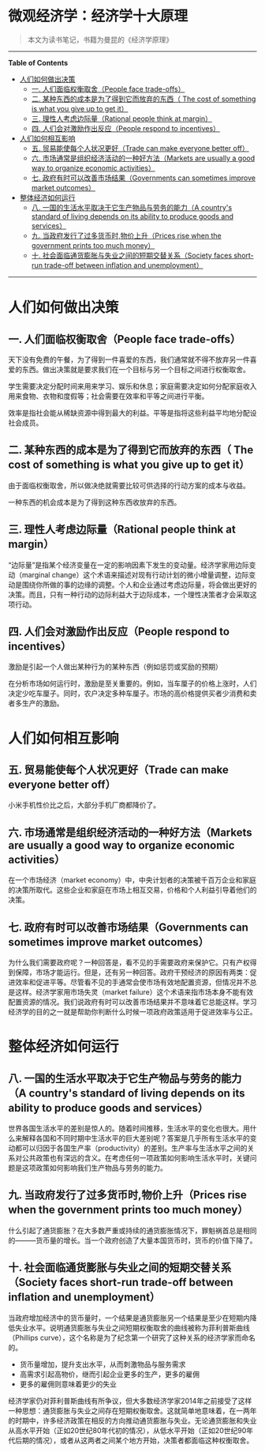 <h1> 微观经济学：经济学十大原理 </h1>

> 本文为读书笔记，书籍为曼昆的《经济学原理》

---

**Table of Contents**

- [人们如何做出决策](#人们如何做出决策)
  - [一. 人们面临权衡取舍（People face trade-offs）](#一-人们面临权衡取舍people-face-trade-offs)
  - [二. 某种东西的成本是为了得到它而放弃的东西（ The cost of something is what you give up to get it）](#二-某种东西的成本是为了得到它而放弃的东西-the-cost-of-something-is-what-you-give-up-to-get-it)
  - [三. 理性人考虑边际量（Rational people think at margin）](#三-理性人考虑边际量rational-people-think-at-margin)
  - [四. 人们会对激励作出反应（People respond to incentives）](#四-人们会对激励作出反应people-respond-to-incentives)
- [人们如何相互影响](#人们如何相互影响)
  - [五. 贸易能使每个人状况更好（Trade can make everyone better off）](#五-贸易能使每个人状况更好trade-can-make-everyone-better-off)
  - [六. 市场通常是组织经济活动的一种好方法（Markets are usually a good way to organize economic activities）](#六-市场通常是组织经济活动的一种好方法markets-are-usually-a-good-way-to-organize-economic-activities)
  - [七. 政府有时可以改善市场结果（Governments can sometimes improve market outcomes）](#七-政府有时可以改善市场结果governments-can-sometimes-improve-market-outcomes)
- [整体经济如何运行](#整体经济如何运行)
  - [八. 一国的生活水平取决于它生产物品与劳务的能力（A country's standard of living depends on its ability to produce goods and services）](#八-一国的生活水平取决于它生产物品与劳务的能力a-countrys-standard-of-living-depends-on-its-ability-to-produce-goods-and-services)
  - [九. 当政府发行了过多货币时,物价上升（Prices rise when the government prints too much money）](#九-当政府发行了过多货币时物价上升prices-rise-when-the-government-prints-too-much-money)
  - [十. 社会面临通货膨胀与失业之间的短期交替关系（Society faces short-run trade-off between inflation and unemployment）](#十-社会面临通货膨胀与失业之间的短期交替关系society-faces-short-run-trade-off-between-inflation-and-unemployment)

---

# 人们如何做出决策

## 一. 人们面临权衡取舍（People face trade-offs）

天下没有免费的午餐，为了得到一件喜爱的东西，我们通常就不得不放弃另一件喜爱的东西。做出决策就是要求我们在一个目标与另一个目标之间进行权衡取舍。

学生需要决定分配时间来用来学习、娱乐和休息；家庭需要决定如何分配家庭收入用来食物、衣物和度假等；社会需要在效率和平等之间进行平衡。

效率是指社会能从稀缺资源中得到最大的利益。平等是指将这些利益平均地分配设社会成员。

## 二. 某种东西的成本是为了得到它而放弃的东西（ The cost of something is what you give up to get it）

由于面临权衡取舍，所以做决绝就需要比较可供选择的行动方案的成本与收益。

一种东西的机会成本是为了得到这种东西收放弃的东西。

## 三. 理性人考虑边际量（Rational people think at margin）

“边际量”是指某个经济变量在一定的影响因素下发生的变动量。经济学家用边际变动（marginal change）这个术语来描述对现有行动计划的微小增量调整，边际变动是围绕你所做的事的边缘的调整。个人和企业通过考虑边际量，将会做出更好的决策。而且，只有一种行动的边际利益大于边际成本，一个理性决策者才会采取这项行动。


## 四. 人们会对激励作出反应（People respond to incentives）

激励是引起一个人做出某种行为的某种东西（例如惩罚或奖励的预期）

在分析市场如何运行时，激励是至关重要的。例如，当车厘子的价格上涨时，人们决定少吃车厘子。同时，农户决定多种车厘子。市场的高价格提供买者少消费和卖者多生产的激励。

# 人们如何相互影响

## 五. 贸易能使每个人状况更好（Trade can make everyone better off）

小米手机性价比之后，大部分手机厂商都降价了。

## 六. 市场通常是组织经济活动的一种好方法（Markets are usually a good way to organize economic activities）

在一个市场经济（market economy）中，中央计划者的决策被千百万企业和家庭的决策所取代。这些企业和家庭在市场上相互交易，价格和个人利益引导着他们的决策。

## 七. 政府有时可以改善市场结果（Governments can sometimes improve market outcomes）

为什么我们需要政府呢？一种回答是，看不见的手需要政府来保护它。只有产权得到保障，市场才能运行。但是，还有另一种回答。政府干预经济的原因有两类：促进效率和促进平等。尽管看不见的手通常会使市场有效地配置资源，但情况并不总是这样。经济学家用市场失灵（market failure）这个术语来指市场本身不能有效配置资源的情况。我们说政府有时可以改善市场结果并不意味着它总能这样。学习经济学的目的之一就是帮助你判断什么时候一项政府政策适用于促进效率与公正。

# 整体经济如何运行

## 八. 一国的生活水平取决于它生产物品与劳务的能力（A country's standard of living depends on its ability to produce goods and services）

世界各国生活水平的差别是惊人的。随着时间推移，生活水平的变化也很大。用什么来解释各国和不同时期中生活水平的巨大差别呢？答案是几乎所有生活水平的变动都可以归因于各国生产率（productivity）的差别。生产率与生活水平之间的关系对公共政策也有深远的含义。在考虑任何一项政策如何影响生活水平时，关键问题是这项政策如何影响我们生产物品与劳务的能力。

## 九. 当政府发行了过多货币时,物价上升（Prices rise when the government prints too much money）

什么引起了通货膨胀？在大多数严重或持续的通货膨胀情况下，罪魁祸首总是相同的———货币量的增长。当一个政府创造了大量本国货币时，货币的价值下降了。

## 十. 社会面临通货膨胀与失业之间的短期交替关系（Society faces short-run trade-off between inflation and unemployment）

当政府增加经济中的货币量时，一个结果是通货膨胀另一个结果是至少在短期内降低失业水平。说明通货膨胀与失业之间短期权衡取舍的曲线被称为菲利普斯曲线（Phillips curve），这个名称是为了纪念第一个研究了这种关系的经济学家而命名的。

- 货币量增加，提升支出水平，从而刺激物品与服务需求
- 高需求引起高物价，继而引起企业更多的生产，更多的雇佣
- 更多的雇佣则意味着更少的失业

经济学家仍对菲利普斯曲线有所争议，但大多数经济学家2014年之前接受了这样一种思想：通货膨胀与失业之间存在短期权衡取舍。这就简单地意味着，在一两年的时期中，许多经济政策在相反的方向推动通货膨胀与失业。无论通货膨胀和失业从高水平开始（正如20世纪80年代初的情况），从低水平开始（正如20世纪90年代后期的情况），或者从这两者之间某个地方开始，决策者都面临这种权衡取舍。

